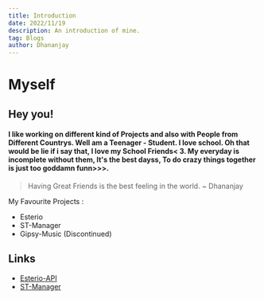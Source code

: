 ```yaml
---
title: Introduction
date: 2022/11/19
description: An introduction of mine.
tag: Blogs
author: Dhananjay
---
```


# Myself

## Hey you!

#### I like working on different kind of Projects and also with People from Different Countrys. Well am a Teenager - Student. I love school. Oh that would be lie if i say that, I love my School Friends< 3. My everyday is incomplete without them, It's the best dayss, To do crazy things together is just too goddamn funn>>>.

> Having Great Friends is the best feeling in the world. ~ Dhananjay

My Favourite Projects :
- Esterio
- ST-Manager
- Gipsy-Music (Discontinued)

## Links

- [Esterio-API](https://esterio.gq)
- [ST-Manager](https://stmanager.tech)

